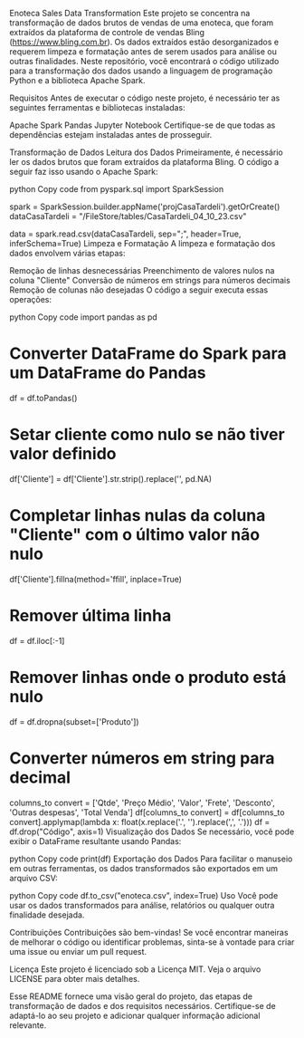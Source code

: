 Enoteca Sales Data Transformation
Este projeto se concentra na transformação de dados brutos de vendas de uma enoteca, que foram extraídos da plataforma de controle de vendas Bling (https://www.bling.com.br). Os dados extraídos estão desorganizados e requerem limpeza e formatação antes de serem usados para análise ou outras finalidades. Neste repositório, você encontrará o código utilizado para a transformação dos dados usando a linguagem de programação Python e a biblioteca Apache Spark.

Requisitos
Antes de executar o código neste projeto, é necessário ter as seguintes ferramentas e bibliotecas instaladas:

Apache Spark
Pandas
Jupyter Notebook
Certifique-se de que todas as dependências estejam instaladas antes de prosseguir.

Transformação de Dados
Leitura dos Dados
Primeiramente, é necessário ler os dados brutos que foram extraídos da plataforma Bling. O código a seguir faz isso usando o Apache Spark:

python
Copy code
from pyspark.sql import SparkSession

spark = SparkSession.builder.appName('projCasaTardeli').getOrCreate() 
dataCasaTardeli = "/FileStore/tables/CasaTardeli_04_10_23.csv"

data = spark.read.csv(dataCasaTardeli, sep=";", header=True, inferSchema=True)
Limpeza e Formatação
A limpeza e formatação dos dados envolvem várias etapas:

Remoção de linhas desnecessárias
Preenchimento de valores nulos na coluna "Cliente"
Conversão de números em strings para números decimais
Remoção de colunas não desejadas
O código a seguir executa essas operações:

python
Copy code
import pandas as pd

# Converter DataFrame do Spark para um DataFrame do Pandas
df = df.toPandas()

# Setar cliente como nulo se não tiver valor definido
df['Cliente'] = df['Cliente'].str.strip().replace('', pd.NA)

# Completar linhas nulas da coluna "Cliente" com o último valor não nulo
df['Cliente'].fillna(method='ffill', inplace=True)

# Remover última linha
df = df.iloc[:-1]

# Remover linhas onde o produto está nulo
df = df.dropna(subset=['Produto'])

# Converter números em string para decimal
columns_to convert = ['Qtde', 'Preço Médio', 'Valor', 'Frete', 'Desconto', 'Outras despesas', 'Total Venda']
df[columns_to convert] = df[columns_to convert].applymap(lambda x: float(x.replace('.', '').replace(',', '.')))
df = df.drop("Código", axis=1)
Visualização dos Dados
Se necessário, você pode exibir o DataFrame resultante usando Pandas:

python
Copy code
print(df)
Exportação dos Dados
Para facilitar o manuseio em outras ferramentas, os dados transformados são exportados em um arquivo CSV:

python
Copy code
df.to_csv("enoteca.csv", index=True)
Uso
Você pode usar os dados transformados para análise, relatórios ou qualquer outra finalidade desejada.

Contribuições
Contribuições são bem-vindas! Se você encontrar maneiras de melhorar o código ou identificar problemas, sinta-se à vontade para criar uma issue ou enviar um pull request.

Licença
Este projeto é licenciado sob a Licença MIT. Veja o arquivo LICENSE para obter mais detalhes.

Esse README fornece uma visão geral do projeto, das etapas de transformação de dados e dos requisitos necessários. Certifique-se de adaptá-lo ao seu projeto e adicionar qualquer informação adicional relevante.